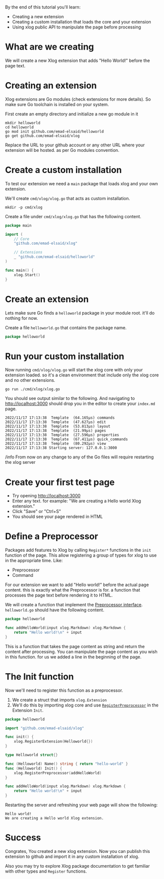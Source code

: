 By the end of this tutorial you'll learn:

* Creating a new extension
* Creating a custom installation that loads the core and your extension
* Using xlog public API to manipulate the page before processing

# What are we creating

We will create a new Xlog extension that adds "Hello World!" before the page text.

# Creating an extension

Xlog extensions are Go modules (check extensions for more details). So make sure Go toolchain is installed on your system.

First create an empty directory and initialize a new go module in it

```shell
mkdir helloworld
cd helloworld
go mod init github.com/emad-elsaid/helloworld
go get github.com/emad-elsaid/xlog
```

Replace the URL to your github account or any other URL where your extension will be hosted. as per Go modules convention.

# Create a custom installation

To test our extension we need a `main` package that loads xlog and your own extension.

We'll create `cmd/xlog/xlog.go` that acts as custom installation.

```shell
mkdir -p cmd/xlog
```

Create a file under `cmd/xlog/xlog.go` that has the following content.

```go
package main

import (
	// Core
	"github.com/emad-elsaid/xlog"

	// Extensions
	_ "github.com/emad-elsaid/helloworld"
)

func main() {
	xlog.Start()
}
```

# Create an extension

Lets make sure Go finds a `helloworld` package in your module root. it'll do nothing for now.

Create a file `helloworld.go` that contains the package name.

```go
package helloworld
```

# Run your custom installation

Now running `cmd/xlog/xlog.go` will start the xlog core with only your extension loaded. so it's a clean environment that include only the xlog core and no other extensions.

```shell
go run ./cmd/xlog/xlog.go
```

You should see output similar to the following. And navigating to [http://localhost:3000](http://localhost:3000) should drop you in the editor to create your `index.md` page.

```
2022/11/17 17:13:38  Template  (64.165µs) commands
2022/11/17 17:13:38  Template  (47.627µs) edit
2022/11/17 17:13:38  Template  (53.813µs) layout
2022/11/17 17:13:38  Template  (21.99µs) pages
2022/11/17 17:13:38  Template  (27.596µs) properties
2022/11/17 17:13:38  Template  (67.411µs) quick_commands
2022/11/17 17:13:38  Template  (80.292µs) view
2022/11/17 17:13:38 Starting server: 127.0.0.1:3000
```

/info From now on any change to any of the Go files will require restarting the xlog server


# Create your first test page

* Try opening  [http://localhost:3000](http://localhost:3000)
* Enter any text. for example: "We are creating a Hello world Xlog extension."
* Click "Save" or "Ctrl+S"
* You should see your page rendered in HTML

# Define a Preprocessor

Packages add features to Xlog by calling `Register*` functions in the `init` function of the page. This allow registering a group of types for xlog to use in the appropriate time. Like:

* Preprocessor
* Command

For our extension we want to add "Hello world!" before the actual page content. this is exactly what the Preprocessor is for. a function that processes the page text before rendering it to HTML.

We will create a function that implement the [Preprocessor interface](https://pkg.go.dev/github.com/emad-elsaid/xlog#Preprocessor). `helloworld.go` should have the following content.

```go
package helloworld

func addHelloWorld(input xlog.Markdown) xlog.Markdown {
	return "Hello world!\n" + input
}
```

This is a function that takes the page content as string and return the content after processing. You can manipulate the page content as you wish in this function. for us we added a line in the beginning of the page.

# The Init function

Now we'll need to register this function as a preprocessor.
1. We create a struct that imports `xlog.Extension`
1. We'll do this by importing xlog core and use [`RegisterPreprocessor`](https://pkg.go.dev/github.com/emad-elsaid/xlog#RegisterPreprocessor) in the Extension `Init`.

```go
package helloworld

import "github.com/emad-elsaid/xlog"

func init() {
    xlog.RegisterExtension(Helloworld{})
}

type Helloworld struct{}

func (Helloworld) Name() string { return "hello-world" }
func (Helloworld) Init() {
	xlog.RegisterPreprocessor(addHelloWorld)
}

func addHelloWorld(input xlog.Markdown) xlog.Markdown {
	return "Hello world!\n" + input
}
```

Restarting the server and refreshing your web page will show the following:

```
Hello world!
We are creating a Hello world Xlog extension.
```

# Success

Congrates, You created a new xlog extension. Now you can publish this extension to github and import it in any custom installation of xlog.

Also you may try to explore Xlog package documentation to get familiar with other types and `Register` functions.
